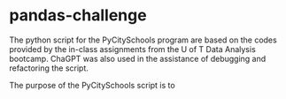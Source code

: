 # pandas-challenge

The python script for the PyCitySchools program are based on the codes provided by the in-class assignments from the U of T Data Analysis bootcamp. ChaGPT was also used in the assistance of debugging and refactoring the script.

The purpose of the PyCitySchools script is to
